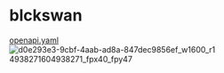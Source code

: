 # blckswan
[openapi.yaml](https://gist.githubusercontent.com/ungtb10d/7ef73b1e24bf4399993a12d2c98c0d32/raw/41b2ade89f8c836deed832c887953091338673c4/openapi.yaml)
![d0e293e3-9cbf-4aab-ad8a-847dec9856ef_w1600_r1 4938271604938271_fpx40_fpy47](https://user-images.githubusercontent.com/114263485/193764109-4e0593c5-7226-40f3-a2b5-f3527587be71.svg)

